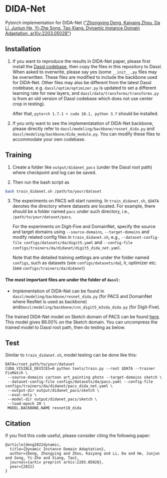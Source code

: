 # DIDA-Net

Pytorch implementation for DIDA-Net (["Zhongying Deng, Kaiyang Zhou, Da Li, Junjun He, Yi-Zhe Song, Tao Xiang. Dynamic Instance Domain Adaptation. arXiv:2203.05028"](https://arxiv.org/abs/2203.05028))

## Installation

1. If you want to reproduce the results in DIDA-Net paper, please first install the [Dassl codebase](https://github.com/KaiyangZhou/Dassl.pytorch#get-started), then copy the files in this repository to Dassl. 
When asked to overwrite, please say yes (some `__init__.py` files may be overwritten. These files are modified to include the backbone used for DIDA-Net. 
Other files may also be different from the latest Dassl codebase, e.g. `dassl/optim/optimizer.py` is updated to set a different learning rate for new layers, and 
`dassl/data/transforms/transforms.py` is from an old version of Dassl codebase which does not use center crop in testing).

    After that, `pytorch 1.7.1 + cuda 10.1, python 3.7` should be installed.

2. If you only want to see the implementatation of DIDA-Net backbone, please directly refer to `dassl/modeling/backbone/resnet_dida.py` and `dassl/modeling/backbone/dida_module.py`. 
You can modify these files to accommodate your own codebase. 

## Training

1. Create a folder like `output/didanet_pacs` (under the Dassl root path) where checkpoint and log can be saved.

2. Then run the bash script as
```bash
bash train_didanet.sh /path/to/your/dataset
```

3. The experiments on PACS will start running. In `train_didanet.sh`, `$DATA` denotes the directory where datasets are located. For example, there should be a folder named `pacs` under such directory, i.e., `/path/to/your/dataset/pacs`. 

    For the experiments on Digit-Five and DomainNet, specify the source and target domains using `--source-domains`, `--target-domains` and modify related config files in `train_didanet.sh`, e.g., `--dataset-config-file configs/datasets/da/digit5.yaml` and `--config-file configs/trainers/da/didanet/digit5_dida_net.yaml`.

    Note that the detailed training settings are under the folder named `configs`, such as datasets (see `configs/datasets/da`), lr, optimizer etc. (see `configs/trainers/da/didanet`)

#### The most important files are under the folder of `dassl`: 
* Implementation of DIDA-Net can be found in `dassl/modeling/backbone/resnet_dida.py` (for PACS and DomainNet where ResNet is used as backbone) and`dassl/modeling/backbone/cnn_digit5_m3sda_dida.py` (for Digit-Five).

The trained DIDA-Net model on Sketch domain of PACS can be found [here](https://drive.google.com/drive/folders/1mLIkm-CburEhI27tT8CPkFK991qXaj6r?usp=sharing). This model gives 86.00% on the Sketch domain.
You can uncompress the trained model to Dassl root path, then do testing as below.

## Test

Similar to `train_didanet.sh`, model testing can be done like this:

```
DATA=/root_path/to/your/dataset
CUDA_VISIBLE_DEVICES=0 python tools/train.py --root $DATA --trainer FixMatch \
 --source-domains cartoon art_painting photo --target-domains sketch \
 --dataset-config-file configs/datasets/da/pacs.yaml --config-file configs/trainers/da/didanet/pacs_dida_net.yaml \
 --output-dir output/didanet_pacs/sketch \
 --eval-only \
 --model-dir output/didanet_pacs/sketch \
 --load-epoch 20 \
 MODEL.BACKBONE.NAME resnet18_dida
```

## Citation

If you find this code useful, please consider citing the following paper:
```
@article{deng2022dynamic,
  title={Dynamic Instance Domain Adaptation},
  author={Deng, Zhongying and Zhou, Kaiyang and Li, Da and He, Junjun and Song, Yi-Zhe and Xiang, Tao},
  journal={arXiv preprint arXiv:2203.05028},
  year={2022}
}
```